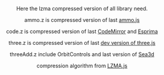 <p align="center">Here the lzma compressed version of all library need.</p>

<p align="center">ammo.z is compressed version of last <a href="https://github.com/kripken/ammo.js">ammo.js</a></p>
<p align="center">code.z is compressed version of last <a href="https://codemirror.net/">CodeMirror</a> and <a href="http://esprima.org/">Esprima</a></p> 
<p align="center">three.z is compressed version of last <a href="https://github.com/mrdoob/three.js/tree/dev">dev version of three.js</a></p>
<p align="center">threeAdd.z include OrbitControls and last version of <a href="https://github.com/sunag/sea3d">Sea3d</a></p>

<p align="center">compression algorithm from <a href="https://github.com/nmrugg/LZMA-JS">LZMA.js</a></p>